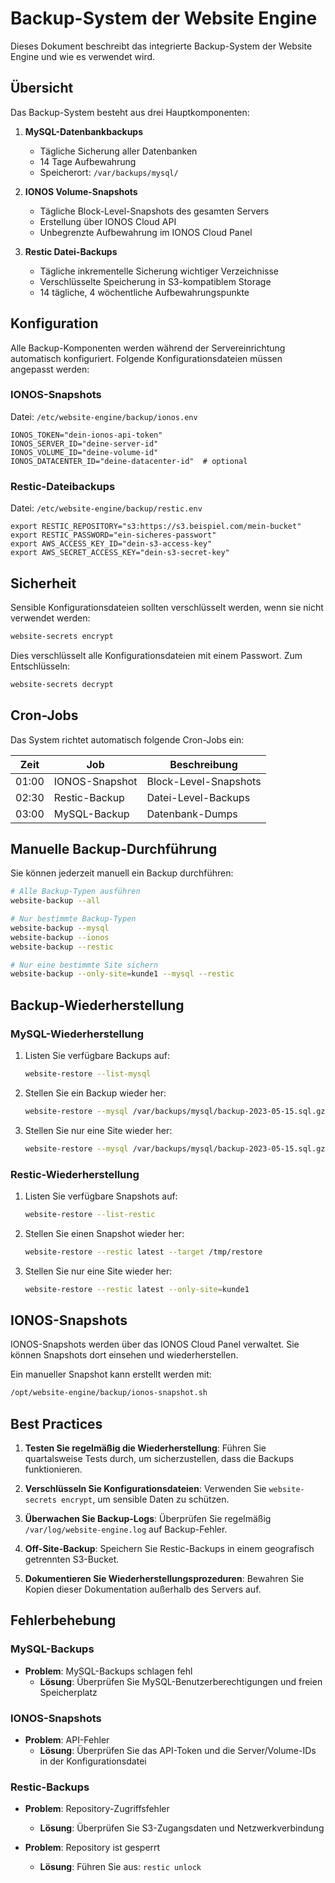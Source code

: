 # Backup-System der Website Engine

Dieses Dokument beschreibt das integrierte Backup-System der Website Engine und wie es verwendet wird.

## Übersicht

Das Backup-System besteht aus drei Hauptkomponenten:

1. **MySQL-Datenbankbackups**
   - Tägliche Sicherung aller Datenbanken
   - 14 Tage Aufbewahrung
   - Speicherort: `/var/backups/mysql/`

2. **IONOS Volume-Snapshots**
   - Tägliche Block-Level-Snapshots des gesamten Servers
   - Erstellung über IONOS Cloud API
   - Unbegrenzte Aufbewahrung im IONOS Cloud Panel

3. **Restic Datei-Backups**
   - Tägliche inkrementelle Sicherung wichtiger Verzeichnisse
   - Verschlüsselte Speicherung in S3-kompatiblem Storage
   - 14 tägliche, 4 wöchentliche Aufbewahrungspunkte

## Konfiguration

Alle Backup-Komponenten werden während der Servereinrichtung automatisch konfiguriert. Folgende Konfigurationsdateien müssen angepasst werden:

### IONOS-Snapshots

Datei: `/etc/website-engine/backup/ionos.env`

```
IONOS_TOKEN="dein-ionos-api-token"
IONOS_SERVER_ID="deine-server-id"
IONOS_VOLUME_ID="deine-volume-id"
IONOS_DATACENTER_ID="deine-datacenter-id"  # optional
```

### Restic-Dateibackups

Datei: `/etc/website-engine/backup/restic.env`

```
export RESTIC_REPOSITORY="s3:https://s3.beispiel.com/mein-bucket"
export RESTIC_PASSWORD="ein-sicheres-passwort"
export AWS_ACCESS_KEY_ID="dein-s3-access-key"
export AWS_SECRET_ACCESS_KEY="dein-s3-secret-key"
```

## Sicherheit

Sensible Konfigurationsdateien sollten verschlüsselt werden, wenn sie nicht verwendet werden:

```bash
website-secrets encrypt
```

Dies verschlüsselt alle Konfigurationsdateien mit einem Passwort. Zum Entschlüsseln:

```bash
website-secrets decrypt
```

## Cron-Jobs

Das System richtet automatisch folgende Cron-Jobs ein:

| Zeit  | Job                      | Beschreibung              |
|-------|--------------------------|---------------------------|
| 01:00 | IONOS-Snapshot           | Block-Level-Snapshots     |
| 02:30 | Restic-Backup            | Datei-Level-Backups       |
| 03:00 | MySQL-Backup             | Datenbank-Dumps           |

## Manuelle Backup-Durchführung

Sie können jederzeit manuell ein Backup durchführen:

```bash
# Alle Backup-Typen ausführen
website-backup --all

# Nur bestimmte Backup-Typen
website-backup --mysql
website-backup --ionos
website-backup --restic

# Nur eine bestimmte Site sichern
website-backup --only-site=kunde1 --mysql --restic
```

## Backup-Wiederherstellung

### MySQL-Wiederherstellung

1. Listen Sie verfügbare Backups auf:
   ```bash
   website-restore --list-mysql
   ```

2. Stellen Sie ein Backup wieder her:
   ```bash
   website-restore --mysql /var/backups/mysql/backup-2023-05-15.sql.gz
   ```

3. Stellen Sie nur eine Site wieder her:
   ```bash
   website-restore --mysql /var/backups/mysql/backup-2023-05-15.sql.gz --only-site=kunde1
   ```

### Restic-Wiederherstellung

1. Listen Sie verfügbare Snapshots auf:
   ```bash
   website-restore --list-restic
   ```

2. Stellen Sie einen Snapshot wieder her:
   ```bash
   website-restore --restic latest --target /tmp/restore
   ```

3. Stellen Sie nur eine Site wieder her:
   ```bash
   website-restore --restic latest --only-site=kunde1
   ```

## IONOS-Snapshots

IONOS-Snapshots werden über das IONOS Cloud Panel verwaltet. Sie können Snapshots dort einsehen und wiederherstellen.

Ein manueller Snapshot kann erstellt werden mit:

```bash
/opt/website-engine/backup/ionos-snapshot.sh
```

## Best Practices

1. **Testen Sie regelmäßig die Wiederherstellung**: Führen Sie quartalsweise Tests durch, um sicherzustellen, dass die Backups funktionieren.

2. **Verschlüsseln Sie Konfigurationsdateien**: Verwenden Sie `website-secrets encrypt`, um sensible Daten zu schützen.

3. **Überwachen Sie Backup-Logs**: Überprüfen Sie regelmäßig `/var/log/website-engine.log` auf Backup-Fehler.

4. **Off-Site-Backup**: Speichern Sie Restic-Backups in einem geografisch getrennten S3-Bucket.

5. **Dokumentieren Sie Wiederherstellungsprozeduren**: Bewahren Sie Kopien dieser Dokumentation außerhalb des Servers auf.

## Fehlerbehebung

### MySQL-Backups

- **Problem**: MySQL-Backups schlagen fehl
  - **Lösung**: Überprüfen Sie MySQL-Benutzerberechtigungen und freien Speicherplatz

### IONOS-Snapshots

- **Problem**: API-Fehler
  - **Lösung**: Überprüfen Sie das API-Token und die Server/Volume-IDs in der Konfigurationsdatei

### Restic-Backups

- **Problem**: Repository-Zugriffsfehler
  - **Lösung**: Überprüfen Sie S3-Zugangsdaten und Netzwerkverbindung

- **Problem**: Repository ist gesperrt
  - **Lösung**: Führen Sie aus: `restic unlock`